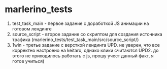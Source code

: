 # marlerino_tests
1) test_task_main - первое задание с доработкой JS анимации на готовом лендинге 
2) source_script - второе задание со скриптом для создания источника трафика (marlerino_tests/test_task_main/src/source_script/)
3) 1win - третье задание с версткой лендинга 
UPD. не уверен, что все корректно настроено на keitaro, однако клики считаются 
UPD2. до этого не приходилось работать с js, прошу учест данный факт, я готов учиться)